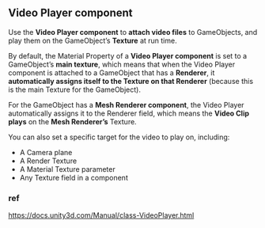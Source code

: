 ## Video Player component

Use the **Video Player component** to **attach video files** to GameObjects, and play them on the GameObject’s **Texture** at run time.

By default, the Material Property of a **Video Player component** is set to a GameObject’s **main texture**, which means that when the Video Player component is attached to a GameObject that has a **Renderer**, it **automatically assigns itself to the Texture on that Renderer** (because this is the main Texture for the GameObject).

For the GameObject has a **Mesh Renderer component**, the Video Player automatically assigns it to the Renderer field, which means the **Video Clip plays** on the **Mesh Renderer’s** Texture.

You can also set a specific target for the video to play on, including:
- A Camera plane
- A Render Texture
- A Material Texture parameter
- Any Texture field in a component


### ref 
https://docs.unity3d.com/Manual/class-VideoPlayer.html
